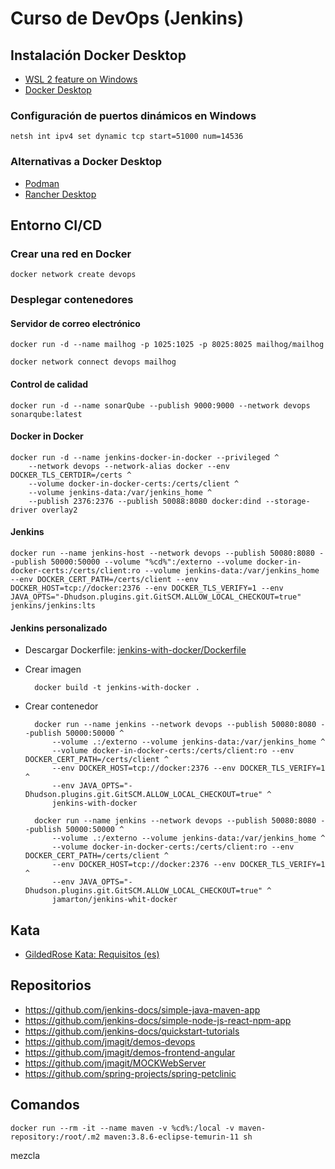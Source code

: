 # Curso de DevOps (Jenkins)

## Instalación Docker Desktop

- [WSL 2 feature on Windows](https://learn.microsoft.com/es-es/windows/wsl/install)
- [Docker Desktop](https://www.docker.com/get-started/)

### Configuración de puertos dinámicos en Windows

    netsh int ipv4 set dynamic tcp start=51000 num=14536

### Alternativas a Docker Desktop

- [Podman](https://podman.io/docs/installation)
- [Rancher Desktop](https://rancherdesktop.io/)

## Entorno CI/CD

### Crear una red en Docker

    docker network create devops

### Desplegar contenedores

#### Servidor de correo electrónico

    docker run -d --name mailhog -p 1025:1025 -p 8025:8025 mailhog/mailhog

    docker network connect devops mailhog

#### Control de calidad

    docker run -d --name sonarQube --publish 9000:9000 --network devops sonarqube:latest

#### Docker in Docker

    docker run -d --name jenkins-docker-in-docker --privileged ^
        --network devops --network-alias docker --env DOCKER_TLS_CERTDIR=/certs ^
        --volume docker-in-docker-certs:/certs/client ^
        --volume jenkins-data:/var/jenkins_home ^
        --publish 2376:2376 --publish 50088:8080 docker:dind --storage-driver overlay2

#### Jenkins

    docker run --name jenkins-host --network devops --publish 50080:8080 --publish 50000:50000 --volume "%cd%":/externo --volume docker-in-docker-certs:/certs/client:ro --volume jenkins-data:/var/jenkins_home --env DOCKER_CERT_PATH=/certs/client --env DOCKER_HOST=tcp://docker:2376 --env DOCKER_TLS_VERIFY=1 --env JAVA_OPTS="-Dhudson.plugins.git.GitSCM.ALLOW_LOCAL_CHECKOUT=true" jenkins/jenkins:lts

#### Jenkins personalizado

- Descargar Dockerfile: [jenkins-with-docker/Dockerfile](./jenkins-with-docker/Dockerfile)
- Crear imagen

        docker build -t jenkins-with-docker .

- Crear contenedor

        docker run --name jenkins --network devops --publish 50080:8080 --publish 50000:50000 ^
            --volume .:/externo --volume jenkins-data:/var/jenkins_home ^
            --volume docker-in-docker-certs:/certs/client:ro --env DOCKER_CERT_PATH=/certs/client ^
            --env DOCKER_HOST=tcp://docker:2376 --env DOCKER_TLS_VERIFY=1 ^
            --env JAVA_OPTS="-Dhudson.plugins.git.GitSCM.ALLOW_LOCAL_CHECKOUT=true" ^
            jenkins-with-docker

        docker run --name jenkins --network devops --publish 50080:8080 --publish 50000:50000 ^
            --volume .:/externo --volume jenkins-data:/var/jenkins_home ^
            --volume docker-in-docker-certs:/certs/client:ro --env DOCKER_CERT_PATH=/certs/client ^
            --env DOCKER_HOST=tcp://docker:2376 --env DOCKER_TLS_VERIFY=1 ^
            --env JAVA_OPTS="-Dhudson.plugins.git.GitSCM.ALLOW_LOCAL_CHECKOUT=true" ^
            jamarton/jenkins-whit-docker

## Kata

- [GildedRose Kata: Requisitos (es)](https://github.com/emilybache/GildedRose-Refactoring-Kata/blob/main/GildedRoseRequirements_es.md)

## Repositorios

- <https://github.com/jenkins-docs/simple-java-maven-app>
- <https://github.com/jenkins-docs/simple-node-js-react-npm-app>
- <https://github.com/jenkins-docs/quickstart-tutorials>
- <https://github.com/jmagit/demos-devops>
- <https://github.com/jmagit/demos-frontend-angular>
- <https://github.com/jmagit/MOCKWebServer>
- <https://github.com/spring-projects/spring-petclinic>

## Comandos

    docker run --rm -it --name maven -v %cd%:/local -v maven-repository:/root/.m2 maven:3.8.6-eclipse-temurin-11 sh

mezcla
